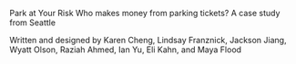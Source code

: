 Park at Your Risk
Who makes money from parking tickets? A case study from Seattle

Written and designed by Karen Cheng, Lindsay Franznick, Jackson Jiang, Wyatt Olson, Raziah Ahmed, Ian Yu, Eli Kahn, and Maya Flood
‍
